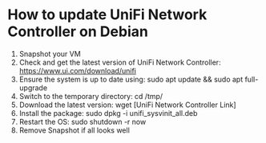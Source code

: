 # How to update UniFi Network Controller on Debian

1. Snapshot your VM
2. Check and get the latest version of UniFi Network Controller: https://www.ui.com/download/unifi
3. Ensure the system is up to date using: sudo apt update && sudo apt full-upgrade
4. Switch to the temporary directory: cd /tmp/
5. Download the latest version: wget [UniFi Network Controller Link]
6. Install the package: sudo dpkg -i unifi_sysvinit_all.deb
7. Restart the OS: sudo shutdown -r now
8. Remove Snapshot if all looks well
